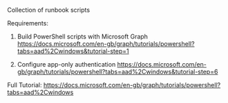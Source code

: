 Collection of runbook scripts

Requirements:

1. Build PowerShell scripts with Microsoft Graph
  https://docs.microsoft.com/en-gb/graph/tutorials/powershell?tabs=aad%2Cwindows&tutorial-step=1
  
2. Configure app-only authentication
  https://docs.microsoft.com/en-gb/graph/tutorials/powershell?tabs=aad%2Cwindows&tutorial-step=6
  
Full Tutorial:
  https://docs.microsoft.com/en-gb/graph/tutorials/powershell?tabs=aad%2Cwindows

